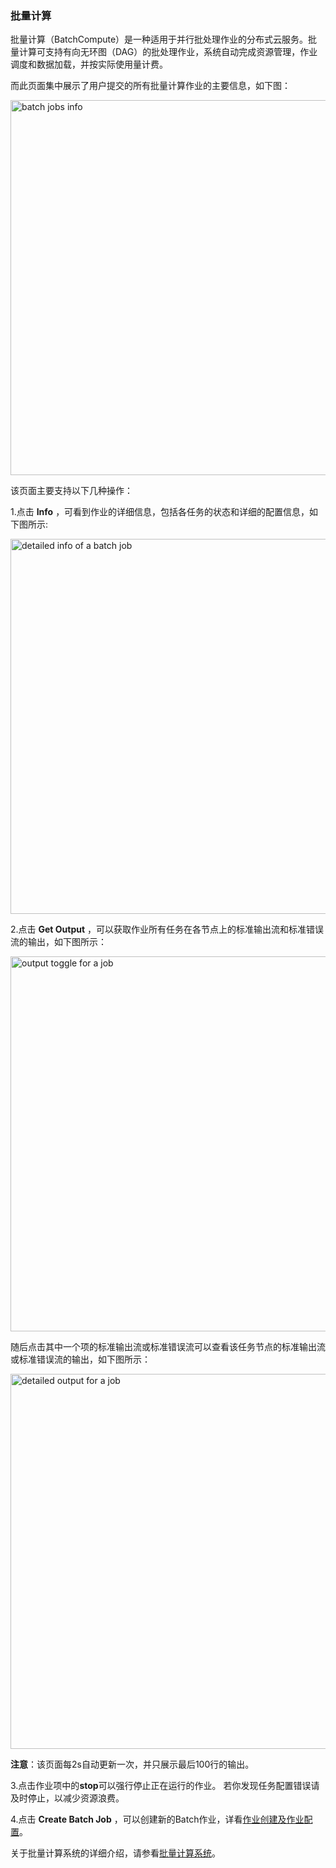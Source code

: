 ### 批量计算 ###

批量计算（BatchCompute）是一种适用于并行批处理作业的分布式云服务。批量计算可支持有向无环图（DAG）的批处理作业，系统自动完成资源管理，作业调度和数据加载，并按实际使用量计费。

而此页面集中展示了用户提交的所有批量计算作业的主要信息，如下图：

<img src="../images/batch_index.png" width="600" alt="batch jobs info">

该页面主要支持以下几种操作：

1.点击 **Info** ，可看到作业的详细信息，包括各任务的状态和详细的配置信息，如下图所示:

<img src="../images/batch_info.png" width="600" alt="detailed info of a batch job">

2.点击 **Get Output** ，可以获取作业所有任务在各节点上的标准输出流和标准错误流的输出，如下图所示：

<img src="../images/batch_output.png" width="600" alt="output toggle for a job">

随后点击其中一个项的标准输出流或标准错误流可以查看该任务节点的标准输出流或标准错误流的输出，如下图所示：

<img src="../images/batch_detail.png" width="600" alt="detailed output for a job">

**注意**：该页面每2s自动更新一次，并只展示最后100行的输出。

3.点击作业项中的**stop**可以强行停止正在运行的作业。 若你发现任务配置错误请及时停止，以减少资源浪费。

4.点击 **Create Batch Job** ，可以创建新的Batch作业，详看[作业创建及作业配置](batch/create.md)。

关于批量计算系统的详细介绍，请参看[批量计算系统](batch/README.md)。